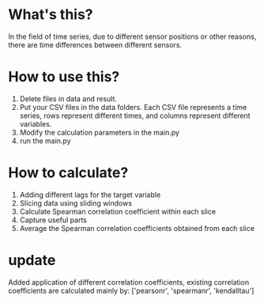 # What's this?

In the field of time series, due to different sensor positions or other reasons, there are time differences between different sensors.

# How to use this?
1. Delete files in data and result.
2. Put your CSV files in the data folders. Each CSV file represents a time series, rows represent different times, and columns represent different variables.
3. Modify the calculation parameters in the main.py
4. run the main.py

# How to calculate?
1. Adding different lags for the target variable
2. Slicing data using sliding windows
3. Calculate Spearman correlation coefficient within each slice
4. Capture useful parts
5. Average the Spearman correlation coefficients obtained from each slice

# update
Added application of different correlation coefficients, existing correlation coefficients are calculated mainly by: ['pearsonr', 'spearmanr', 'kendalltau']
